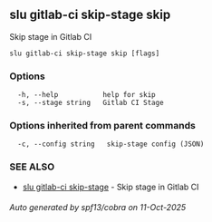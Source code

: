 ## slu gitlab-ci skip-stage skip

Skip stage in Gitlab CI

```
slu gitlab-ci skip-stage skip [flags]
```

### Options

```
  -h, --help           help for skip
  -s, --stage string   Gitlab CI Stage
```

### Options inherited from parent commands

```
  -c, --config string   skip-stage config (JSON)
```

### SEE ALSO

* [slu gitlab-ci skip-stage](slu_gitlab-ci_skip-stage.md)	 - Skip stage in Gitlab CI

###### Auto generated by spf13/cobra on 11-Oct-2025
